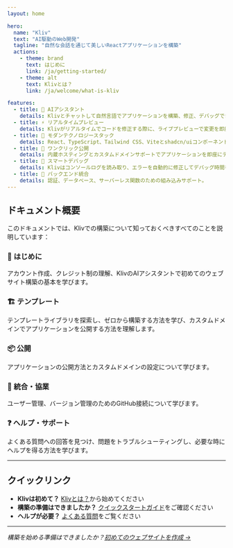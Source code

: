 ```yaml
---
layout: home

hero:
  name: "Kliv"
  text: "AI駆動のWeb開発"
  tagline: "自然な会話を通じて美しいReactアプリケーションを構築"
  actions:
    - theme: brand
      text: はじめに
      link: /ja/getting-started/
    - theme: alt
      text: Klivとは？
      link: /ja/welcome/what-is-kliv

features:
  - title: 🤖 AIアシスタント
    details: Klivとチャットして自然言語でアプリケーションを構築、修正、デバッグできます。コーディングは不要です。
  - title: ⚡ リアルタイムプレビュー
    details: Klivがリアルタイムでコードを修正する際に、ライブプレビューで変更を即座に確認できます。
  - title: 🎨 モダンテクノロジースタック
    details: React、TypeScript、Tailwind CSS、Viteとshadcn/uiコンポーネントで構築されています。
  - title: 🚀 ワンクリック公開
    details: 内蔵ホスティングとカスタムドメインサポートでアプリケーションを即座にデプロイできます。
  - title: 🔧 スマートデバッグ
    details: Klivはコンソールログを読み取り、エラーを自動的に修正してデバッグ時間を短縮します。
  - title: 🔗 バックエンド統合
    details: 認証、データベース、サーバーレス関数のための組み込みサポート。
---
```


## ドキュメント概要

このドキュメントでは、Klivでの構築について知っておくべきすべてのことを説明しています：

### 🚀 **はじめに**
アカウント作成、クレジット制の理解、KlivのAIアシスタントで初めてのウェブサイト構築の基本を学びます。

### 🏗️ **テンプレート**
テンプレートライブラリを探索し、ゼロから構築する方法を学び、カスタムドメインでアプリケーションを公開する方法を理解します。

### 📦 **公開**
アプリケーションの公開方法とカスタムドメインの設定について学びます。

### 🔧 **統合・協業**
ユーザー管理、バージョン管理のためのGitHub接続について学びます。

### ❓ **ヘルプ・サポート**
よくある質問への回答を見つけ、問題をトラブルシューティングし、必要な時にヘルプを得る方法を学びます。

---

## クイックリンク

- **Klivは初めて？** [Klivとは？](/ja/welcome/what-is-kliv)から始めてください
- **構築の準備はできましたか？** [クイックスタートガイド](/ja/welcome/quick-start)をご確認ください
- **ヘルプが必要？** [よくある質問](/ja/help/faq)をご覧ください

---

*構築を始める準備はできましたか？[初めてのウェブサイトを作成 →](/ja/getting-started/first-website)*
